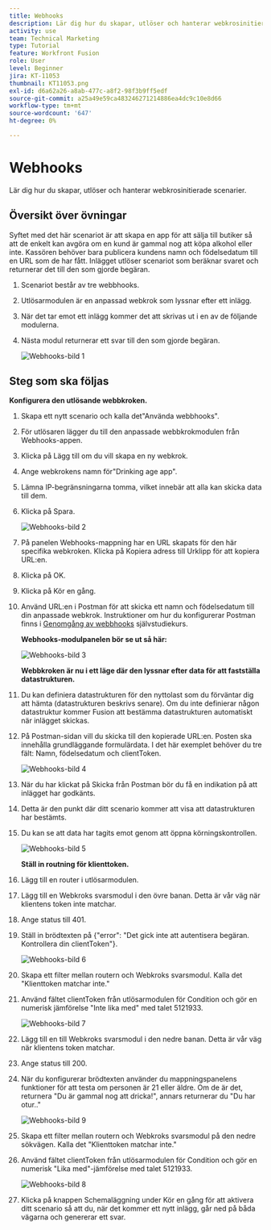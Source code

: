 ```yaml
---
title: Webhooks
description: Lär dig hur du skapar, utlöser och hanterar webkrosinitierade scenarier.
activity: use
team: Technical Marketing
type: Tutorial
feature: Workfront Fusion
role: User
level: Beginner
jira: KT-11053
thumbnail: KT11053.png
exl-id: d6a62a26-a8ab-477c-a8f2-98f3b9ff5edf
source-git-commit: a25a49e59ca483246271214886ea4dc9c10e8d66
workflow-type: tm+mt
source-wordcount: '647'
ht-degree: 0%

---
```


# Webhooks

Lär dig hur du skapar, utlöser och hanterar webkrosinitierade scenarier.

## Översikt över övningar

Syftet med det här scenariot är att skapa en app för att sälja till butiker så att de enkelt kan avgöra om en kund är gammal nog att köpa alkohol eller inte. Kassören behöver bara publicera kundens namn och födelsedatum till en URL som de har fått. Inlägget utlöser scenariot som beräknar svaret och returnerar det till den som gjorde begäran.

1. Scenariot består av tre webbhooks.
1. Utlösarmodulen är en anpassad webkrok som lyssnar efter ett inlägg.
1. När det tar emot ett inlägg kommer det att skrivas ut i en av de följande modulerna.
1. Nästa modul returnerar ett svar till den som gjorde begäran.

   ![Webhooks-bild 1](../12-exercises/assets/webhooks-walkthrough-1.png)

## Steg som ska följas

**Konfigurera den utlösande webbkroken.**

1. Skapa ett nytt scenario och kalla det&quot;Använda webbhooks&quot;.
1. För utlösaren lägger du till den anpassade webbkrokmodulen från Webhooks-appen.
1. Klicka på Lägg till om du vill skapa en ny webkrok.
1. Ange webkrokens namn för&quot;Drinking age app&quot;.
1. Lämna IP-begränsningarna tomma, vilket innebär att alla kan skicka data till dem.
1. Klicka på Spara.


   ![Webhooks-bild 2](../12-exercises/assets/webhooks-walkthrough-2.png)

1. På panelen Webhooks-mappning har en URL skapats för den här specifika webkroken. Klicka på Kopiera adress till Urklipp för att kopiera URL:en.
1. Klicka på OK.
1. Klicka på Kör en gång.
1. Använd URL:en i Postman för att skicka ett namn och födelsedatum till din anpassade webkrok. Instruktioner om hur du konfigurerar Postman finns i [Genomgång av webbhooks](https://experienceleague.adobe.com/docs/workfront-learn/tutorials-workfront/fusion/beyond-basic-modules/webhooks-walkthrough.html?lang=en) självstudiekurs.

   **Webhooks-modulpanelen bör se ut så här:**

   ![Webhooks-bild 3](../12-exercises/assets/webhooks-walkthrough-3.png)

   **Webbkroken är nu i ett läge där den lyssnar efter data för att fastställa datastrukturen.**

1. Du kan definiera datastrukturen för den nyttolast som du förväntar dig att hämta (datastrukturen beskrivs senare). Om du inte definierar någon datastruktur kommer Fusion att bestämma datastrukturen automatiskt när inlägget skickas.
1. På Postman-sidan vill du skicka till den kopierade URL:en. Posten ska innehålla grundläggande formulärdata. I det här exemplet behöver du tre fält: Namn, födelsedatum och clientToken.

   ![Webhooks-bild 4](../12-exercises/assets/webhooks-walkthrough-4.png)

1. När du har klickat på Skicka från Postman bör du få en indikation på att inlägget har godkänts.
1. Detta är den punkt där ditt scenario kommer att visa att datastrukturen har bestämts.
1. Du kan se att data har tagits emot genom att öppna körningskontrollen.

   ![Webhooks-bild 5](../12-exercises/assets/webhooks-walkthrough-5.png)

   **Ställ in routning för klienttoken.**

1. Lägg till en router i utlösarmodulen.
1. Lägg till en Webkroks svarsmodul i den övre banan. Detta är vår väg när klientens token inte matchar.
1. Ange status till 401.
1. Ställ in brödtexten på {&quot;error&quot;: &quot;Det gick inte att autentisera begäran. Kontrollera din clientToken&quot;}.

   ![Webhooks-bild 6](../12-exercises/assets/webhooks-walkthrough-6.png)

1. Skapa ett filter mellan routern och Webkroks svarsmodul. Kalla det &quot;Klienttoken matchar inte.&quot;
1. Använd fältet clientToken från utlösarmodulen för Condition och gör en numerisk jämförelse &quot;Inte lika med&quot; med talet 5121933.

   ![Webhooks-bild 7](../12-exercises/assets/webhooks-walkthrough-7.png)

1. Lägg till en till Webkroks svarsmodul i den nedre banan. Detta är vår väg när klientens token matchar.
1. Ange status till 200.
1. När du konfigurerar brödtexten använder du mappningspanelens funktioner för att testa om personen är 21 eller äldre. Om de är det, returnera &quot;Du är gammal nog att dricka!&quot;, annars returnerar du &quot;Du har otur..&quot;

   ![Webhooks-bild 9](../12-exercises/assets/webhooks-walkthrough-9.png)

1. Skapa ett filter mellan routern och Webkroks svarsmodul på den nedre sökvägen. Kalla det &quot;Klienttoken matchar inte.&quot;
1. Använd fältet clientToken från utlösarmodulen för Condition och gör en numerisk &quot;Lika med&quot;-jämförelse med talet 5121933.


   ![Webhooks-bild 8](../12-exercises/assets/webhooks-walkthrough-8.png)

1. Klicka på knappen Schemaläggning under Kör en gång för att aktivera ditt scenario så att du, när det kommer ett nytt inlägg, går ned på båda vägarna och genererar ett svar.
